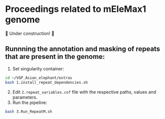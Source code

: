 # Proceedings related to mEleMax1 genome
:construction: Under construction! :construction:

## Runnning the annotation and masking of repeats that are present in the genome:
1) Set singularity container:
```bash
cd ~/VGP_Asian_elephant/extras
bash 1.install_repeat_dependencies.sh
```
2) Edit `2.repeat_variables.cnf` file with the respective paths, values and parameters.
3) Run the pipeline:
```bash
bash 3.Run_RepeatM.sh
```
